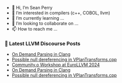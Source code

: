 - 👋 Hi, I’m Sean Perry
- 👀 I’m interested in compilers (c++, COBOL, llvm)
- 🌱 I’m currently learning ...
- 💞️ I’m looking to collaborate on ...
- 📫 How to reach me ...

<!---
s66perry/s66perry is a ✨ special ✨ repository because its `README.md` (this file) appears on your GitHub profile.
You can click the Preview link to take a look at your changes.
--->
### 📕 Latest LLVM Discourse Posts

<!-- DISCOURSE-LLVM:START -->
- [On Demand Parsing in Clang](https://discourse.llvm.org/t/on-demand-parsing-in-clang/76912#post_5)
- [Possible null dereferencing in VPlanTransforms.cpp](https://discourse.llvm.org/t/possible-null-dereferencing-in-vplantransforms-cpp/76894#post_3)
- [Community.o Workshop at EuroLLVM 2024](https://discourse.llvm.org/t/community-o-workshop-at-eurollvm-2024/76722#post_2)
- [On Demand Parsing in Clang](https://discourse.llvm.org/t/on-demand-parsing-in-clang/76912#post_4)
- [Possible null dereferencing in VPlanTransforms.cpp](https://discourse.llvm.org/t/possible-null-dereferencing-in-vplantransforms-cpp/76894#post_2)
<!-- DISCOURSE-LLVM:END -->
